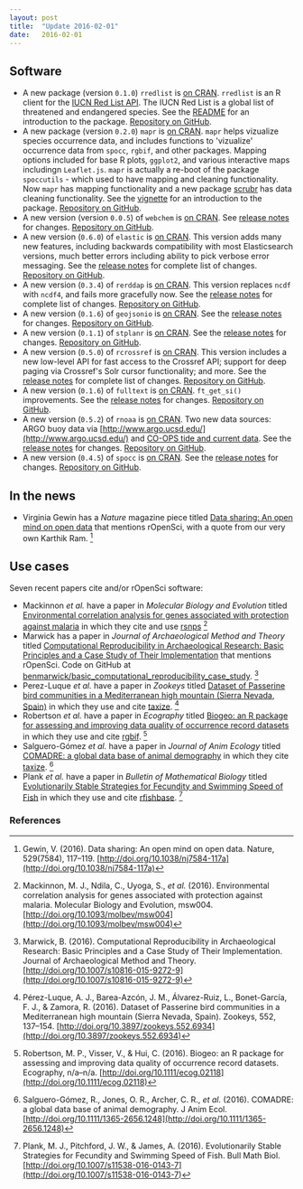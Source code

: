 ```yaml
---
layout: post
title:  "Update 2016-02-01"
date:   2016-02-01
---
```


## Software

* A new package (version `0.1.0`) `rredlist` is [on CRAN](http://cran.rstudio.com/web/packages/rredlist). `rredlist` is an R client for the [IUCN Red List API](http://apiv3.iucnredlist.org/api/v3/docs). The IUCN Red List is a global list of threatened and endangered species. See the [README](https://github.com/ropenscilabs/rredlist#rredlist) for an introduction to the package. [Repository on GitHub][rredlist].
* A new package (version `0.2.0`) `mapr` is [on CRAN](http://cran.rstudio.com/web/packages/mapr). `mapr` helps vizualize species occurrence data, and includes functions to 'vizualize' occurrence data from `spocc`, `rgbif`, and other packages. Mapping options included for base R plots, `ggplot2`, and various interactive maps includingn `Leaflet.js`. `mapr` is actually a re-boot of the package `spoccutils` - which used to have mapping and cleaning functionality. Now `mapr` has mapping functionality and a new package [scrubr][scrubr] has data cleaning functionality. See the [vignette](https://cran.rstudio.com/web/packages/mapr/vignettes/mapr_vignette.html) for an introduction to the package. [Repository on GitHub][mapr].
* A new version (version `0.0.5`) of `webchem` is [on CRAN](https://cran.rstudio.com/web/packages/webchem/). See [release notes](https://github.com/ropensci/webchem/releases/tag/v0.0.5) for changes. [Repository on GitHub][webchem].
* A new version (`0.6.0`) of `elastic` is [on CRAN](http://cran.rstudio.com/web/packages/elastic). This version adds many new features, including backwards compatibility with most Elasticsearch versions, much better errors including ability to pick verbose error messaging. See the [release notes](https://github.com/ropensci/elastic/releases/tag/v0.6.0) for complete list of changes. [Repository on GitHub][elastic].
* A new version (`0.3.4`) of `rerddap` is [on CRAN](https://cran.rstudio.com/web/packages/rerddap/). This version replaces `ncdf` with `ncdf4`, and fails more gracefully now. See the [release notes](https://github.com/ropensci/rerddap/releases/tag/v0.3.4) for complete list of changes. [Repository on GitHub][rerddap].
* A new version (`0.1.6`) of `geojsonio` is [on CRAN](http://cran.rstudio.com/web/packages/geojsonio). See the [release notes](https://github.com/ropensci/geojsonio/releases/tag/v0.1.6) for changes. [Repository on GitHub][geojsonio].
* A new version (`0.1.1`) of `stplanr` is [on CRAN](http://cran.rstudio.com/web/packages/stplanr). See the [release notes](https://github.com/ropensci/stplanr/releases/tag/0.1.1) for changes. [Repository on GitHub][stplanr].
* A new version (`0.5.0`) of `rcrossref` is [on CRAN](http://cran.rstudio.com/web/packages/rcrossref). This version includes a new low-level API for fast access to the Crossref API; support for deep paging via Crossref's Solr cursor functionality; and more. See the [release notes](https://github.com/ropensci/rcrossref/releases/tag/v0.5.0) for complete list of changes. [Repository on GitHub][rcrossref].
* A new version (`0.1.6`) of `fulltext` is [on CRAN](https://cran.rstudio.com/web/packages/fulltext). `ft_get_si()` improvements. See the [release notes](https://github.com/ropensci/fulltext/releases/tag/v0.1.6) for changes. [Repository on GitHub][fulltext].
* A new version (`0.5.2`) of `rnoaa` is [on CRAN](https://cran.rstudio.com/web/packages/rnoaa). Two new data sources: ARGO buoy data via [http://www.argo.ucsd.edu/](http://www.argo.ucsd.edu/) and [CO-OPS tide and current data](http://co-ops.nos.noaa.gov/api/). See the [release notes](https://github.com/ropensci/rnoaa/releases/tag/v0.5.2) for changes. [Repository on GitHub][rnoaa].
* A new version (`0.4.5`) of `spocc` is [on CRAN](https://cran.rstudio.com/web/packages/spocc). See the [release notes](https://github.com/ropensci/spocc/releases/tag/v0.4.5) for changes. [Repository on GitHub][spocc].

## In the news

* Virginia Gewin has a _Nature_ magazine piece titled [Data sharing: An open mind on open data][gewin] that mentions rOpenSci, with a quote from our very own Karthik Ram. [^1]

## Use cases

Seven recent papers cite and/or rOpenSci software:

* Mackinnon _et al._ have a paper in _Molecular Biology and Evolution_ titled [Environmental correlation analysis for genes associated with protection against malaria][mackinnon] in which they cite and use [rsnps][rsnps] [^2]
* Marwick has a paper in _Journal of Archaeological Method and Theory_ titled [Computational Reproducibility in Archaeological Research: Basic Principles and a Case Study of Their Implementation][marwick] that mentions rOpenSci. Code on GitHub at [benmarwick/basic_computational_reproducibility_case_study](https://github.com/benmarwick/basic_computational_reproducibility_case_study). [^3]
* Perez-Luque _et al._ have a paper in _Zookeys_ titled [Dataset of Passerine bird communities in a Mediterranean high mountain (Sierra Nevada, Spain)][perez] in which they use and cite [taxize][taxize]. [^4]
* Robertson _et al._ have a paper in _Ecography_ titled [Biogeo: an R package for assessing and improving data quality of occurrence record datasets][robertson] in which they use and cite [rgbif][rgbif].  [^5]
* Salguero-Gómez _et al._ have a paper in _Journal of Anim Ecology_ titled [COMADRE: a global data base of animal demography][gomez] in which they cite [taxize][taxize].  [^6]
* Plank _et al._ have a paper in _Bulletin of Mathematical Biology_ titled [Evolutionarily Stable Strategies for Fecundity and Swimming Speed of Fish][plank] in which they use and cite [rfishbase][rfishbase].  [^7]

[rredlist]: https://github.com/ropenscilabs/rredlist
[mapr]: https://github.com/ropensci/mapr
[webchem]: https://github.com/ropensci/webchem
[elastic]: https://github.com/ropensci/elastic
[rerddap]: https://github.com/ropensci/rerddap
[geojsonio]: https://github.com/ropensci/geojsonio
[stplanr]: https://github.com/ropensci/stplanr
[scrubr]: https://github.com/ropensci/scrubr
[rcrossref]: https://github.com/ropensci/rcrossref
[rnoaa]: https://github.com/ropensci/rnoaa
[spocc]: https://github.com/ropensci/spocc
[fulltext]: https://github.com/ropensci/fulltext
[rsnps]: https://github.com/ropensci/rsnps
[taxize]: https://github.com/ropensci/taxize
[rgbif]: https://github.com/ropensci/rgbif
[rfishbase]: https://github.com/ropensci/rfishbase

[mackinnon]: http://doi.org/10.1093/molbev/msw004
[marwick]: http://doi.org/10.1007/s10816-015-9272-9
[gewin]: http://doi.org/10.1038/nj7584-117a
[perez]: http://doi.org/10.3897/zookeys.552.6934
[robertson]: http://doi.org/10.1111/ecog.02118
[gomez]: http://doi.org/10.1111/1365-2656.1248
[plank]: http://doi.org/10.1007/s11538-016-0143-7

### References

[^1]: Gewin, V. (2016). Data sharing: An open mind on open data. Nature, 529(7584), 117–119. [http://doi.org/10.1038/nj7584-117a](http://doi.org/10.1038/nj7584-117a)
[^2]: Mackinnon, M. J., Ndila, C., Uyoga, S., _et al._ (2016). Environmental correlation analysis for genes associated with protection against malaria. Molecular Biology and Evolution, msw004. [http://doi.org/10.1093/molbev/msw004](http://doi.org/10.1093/molbev/msw004)
[^3]: Marwick, B. (2016). Computational Reproducibility in Archaeological Research: Basic Principles and a Case Study of Their Implementation. Journal of Archaeological Method and Theory. [http://doi.org/10.1007/s10816-015-9272-9](http://doi.org/10.1007/s10816-015-9272-9)
[^4]: Pérez-Luque, A. J., Barea-Azcón, J. M., Álvarez-Ruiz, L., Bonet-García, F. J., & Zamora, R. (2016). Dataset of Passerine bird communities in a Mediterranean high mountain (Sierra Nevada, Spain). Zookeys, 552, 137–154. [http://doi.org/10.3897/zookeys.552.6934](http://doi.org/10.3897/zookeys.552.6934)
[^5]: Robertson, M. P., Visser, V., & Hui, C. (2016). Biogeo: an R package for assessing and improving data quality of occurrence record datasets. Ecography, n/a–n/a. [http://doi.org/10.1111/ecog.02118](http://doi.org/10.1111/ecog.02118)
[^6]: Salguero-Gómez, R., Jones, O. R., Archer, C. R., _et al._ (2016). COMADRE: a global data base of animal demography. J Anim Ecol. [http://doi.org/10.1111/1365-2656.1248](http://doi.org/10.1111/1365-2656.1248)
[^7]: Plank, M. J., Pitchford, J. W., & James, A. (2016). Evolutionarily Stable Strategies for Fecundity and Swimming Speed of Fish. Bull Math Biol. [http://doi.org/10.1007/s11538-016-0143-7](http://doi.org/10.1007/s11538-016-0143-7)
